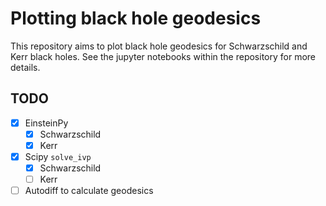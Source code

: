 # Plotting black hole geodesics

This repository aims to plot black hole geodesics for Schwarzschild and Kerr black holes. See the jupyter notebooks within the repository for more details.

## TODO

- [x] EinsteinPy
    - [x] Schwarzschild
    - [x] Kerr
- [x] Scipy `solve_ivp`
    - [x] Schwarzschild
    - [ ] Kerr
- [ ] Autodiff to calculate geodesics

